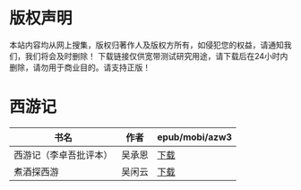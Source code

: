 # 版权声明

本站内容均从网上搜集，版权归著作人及版权方所有，如侵犯您的权益，请通知我们，我们将会及时删除！ 下载链接仅供宽带测试研究用途，请下载后在24小时内删除，请勿用于商业目的。请支持正版！

# 西游记

| 书名 | 作者 | epub/mobi/azw3 |
| --- | --- | --- |
| 西游记（李卓吾批评本） | 吴承恩 | [下载](https://url89.ctfile.com/f/31084289-1357026781-f18846?p=8866) |
| 煮酒探西游 | 吴闲云 | [下载](https://url89.ctfile.com/f/31084289-1357020517-dfd08e?p=8866) |
